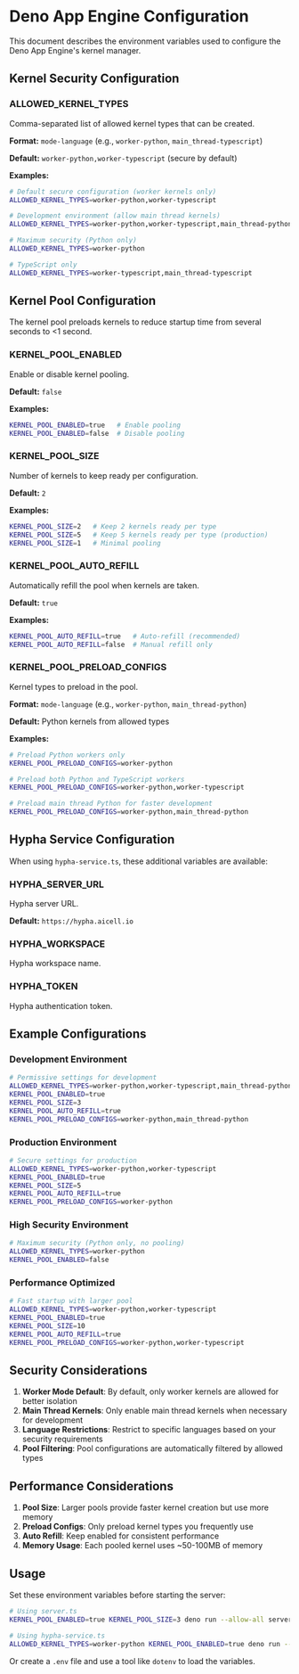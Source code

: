 # Deno App Engine Configuration

This document describes the environment variables used to configure the Deno App Engine's kernel manager.

## Kernel Security Configuration

### ALLOWED_KERNEL_TYPES
Comma-separated list of allowed kernel types that can be created.

**Format:** `mode-language` (e.g., `worker-python`, `main_thread-typescript`)

**Default:** `worker-python,worker-typescript` (secure by default)

**Examples:**
```bash
# Default secure configuration (worker kernels only)
ALLOWED_KERNEL_TYPES=worker-python,worker-typescript

# Development environment (allow main thread kernels)
ALLOWED_KERNEL_TYPES=worker-python,worker-typescript,main_thread-python,main_thread-typescript

# Maximum security (Python only)
ALLOWED_KERNEL_TYPES=worker-python

# TypeScript only
ALLOWED_KERNEL_TYPES=worker-typescript,main_thread-typescript
```

## Kernel Pool Configuration

The kernel pool preloads kernels to reduce startup time from several seconds to <1 second.

### KERNEL_POOL_ENABLED
Enable or disable kernel pooling.

**Default:** `false`

**Examples:**
```bash
KERNEL_POOL_ENABLED=true   # Enable pooling
KERNEL_POOL_ENABLED=false  # Disable pooling
```

### KERNEL_POOL_SIZE
Number of kernels to keep ready per configuration.

**Default:** `2`

**Examples:**
```bash
KERNEL_POOL_SIZE=2   # Keep 2 kernels ready per type
KERNEL_POOL_SIZE=5   # Keep 5 kernels ready per type (production)
KERNEL_POOL_SIZE=1   # Minimal pooling
```

### KERNEL_POOL_AUTO_REFILL
Automatically refill the pool when kernels are taken.

**Default:** `true`

**Examples:**
```bash
KERNEL_POOL_AUTO_REFILL=true   # Auto-refill (recommended)
KERNEL_POOL_AUTO_REFILL=false  # Manual refill only
```

### KERNEL_POOL_PRELOAD_CONFIGS
Kernel types to preload in the pool.

**Format:** `mode-language` (e.g., `worker-python`, `main_thread-python`)

**Default:** Python kernels from allowed types

**Examples:**
```bash
# Preload Python workers only
KERNEL_POOL_PRELOAD_CONFIGS=worker-python

# Preload both Python and TypeScript workers
KERNEL_POOL_PRELOAD_CONFIGS=worker-python,worker-typescript

# Preload main thread Python for faster development
KERNEL_POOL_PRELOAD_CONFIGS=worker-python,main_thread-python
```

## Hypha Service Configuration

When using `hypha-service.ts`, these additional variables are available:

### HYPHA_SERVER_URL
Hypha server URL.

**Default:** `https://hypha.aicell.io`

### HYPHA_WORKSPACE
Hypha workspace name.

### HYPHA_TOKEN
Hypha authentication token.

## Example Configurations

### Development Environment
```bash
# Permissive settings for development
ALLOWED_KERNEL_TYPES=worker-python,worker-typescript,main_thread-python
KERNEL_POOL_ENABLED=true
KERNEL_POOL_SIZE=3
KERNEL_POOL_AUTO_REFILL=true
KERNEL_POOL_PRELOAD_CONFIGS=worker-python,main_thread-python
```

### Production Environment
```bash
# Secure settings for production
ALLOWED_KERNEL_TYPES=worker-python,worker-typescript
KERNEL_POOL_ENABLED=true
KERNEL_POOL_SIZE=5
KERNEL_POOL_AUTO_REFILL=true
KERNEL_POOL_PRELOAD_CONFIGS=worker-python
```

### High Security Environment
```bash
# Maximum security (Python only, no pooling)
ALLOWED_KERNEL_TYPES=worker-python
KERNEL_POOL_ENABLED=false
```

### Performance Optimized
```bash
# Fast startup with larger pool
ALLOWED_KERNEL_TYPES=worker-python,worker-typescript
KERNEL_POOL_ENABLED=true
KERNEL_POOL_SIZE=10
KERNEL_POOL_AUTO_REFILL=true
KERNEL_POOL_PRELOAD_CONFIGS=worker-python,worker-typescript
```

## Security Considerations

1. **Worker Mode Default**: By default, only worker kernels are allowed for better isolation
2. **Main Thread Kernels**: Only enable main thread kernels when necessary for development
3. **Language Restrictions**: Restrict to specific languages based on your security requirements
4. **Pool Filtering**: Pool configurations are automatically filtered by allowed types

## Performance Considerations

1. **Pool Size**: Larger pools provide faster kernel creation but use more memory
2. **Preload Configs**: Only preload kernel types you frequently use
3. **Auto Refill**: Keep enabled for consistent performance
4. **Memory Usage**: Each pooled kernel uses ~50-100MB of memory

## Usage

Set these environment variables before starting the server:

```bash
# Using server.ts
KERNEL_POOL_ENABLED=true KERNEL_POOL_SIZE=3 deno run --allow-all server.ts

# Using hypha-service.ts
ALLOWED_KERNEL_TYPES=worker-python KERNEL_POOL_ENABLED=true deno run --allow-all hypha-service.ts
```

Or create a `.env` file and use a tool like `dotenv` to load the variables. 